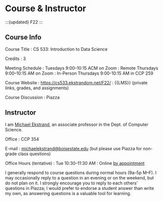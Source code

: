 # Course & Instructor

:::{updated} F22
:::

## Course Info

Course Title
:   CS 533: Introduction to Data Science

Credits
:   3

Meeting Schedule
:   Tuesdays 9:00–10:15 ACM on Zoom
:   Remote Thursdays 9:00–10:15 AM on Zoom
:   In-Person Thursdays 9:00-10:15 AM in CCP 259

Course Website
:   <https://cs533.ekstrandom.net/F22/>
:   {{LMS}} (private links, grades, and assignments)

Course Discussion
:   Piazza

## Instructor

I am [Michael Ekstrand](https://md.ekstrandom.net), an associate professor in the Dept. of Computer
Science.

Office
:   CCP 354

E-mail
:   <michaelekstrand@boisestate.edu> (but please use Piazza for non-grade class questions)

Office Hours (tentative)
:   Tue 10:30–11:30 AM
:   Online [by appointment](https://calendly.com/mdekstrand)

I generally respond to course questions during normal hours (9a–5p M–F).
I may occasionally reply to a question in an evening or on the weekend, but do not plan on it.
I strongly encourage you to reply to each others' questions in Piazza; I would prefer to endorse a student answer than write my own, as answering questions is a valuable tool for learning.
